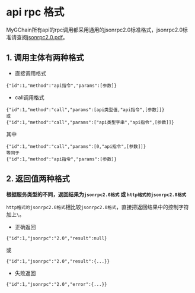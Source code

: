 # api rpc 格式

MyGChain所有api的rpc调用都采用通用的jsonrpc2.0标准格式，jsonrpc2.0标准请查阅[jsonrpc2.0.pdf](jsonrpc2.0.pdf)。

## 1. 调用主体有两种格式

* 直接调用格式
```
{"id":1,"method":"api指令","params":[参数]}
```

* call调用格式

```
{"id":1,"method":"call","params":[api类型值,"api指令",[参数]]}
或
{"id":1,"method":"call","params":["api类型字串","api指令",[参数]]}
```

其中
```
{"id":1,"method":"call","params":[0,"api指令",[参数]]}
等同于
{"id":1,"method":"api指令","params":[参数]}
```


## 2. 返回值两种格式
<b>根据服务类型的不同，返回结果为`jsonrpc2.0格式` 或 `http格式的jsonrpc2.0格式`</b>

`http格式的jsonrpc2.0格式`相比较`jsonrpc2.0格式`，直接把返回结果中的控制字符加上`\`。

* 正确返回

```
{"id":1,"jsonrpc":"2.0","result":null}
```
或
```
{"id":1,"jsonrpc":"2.0","result":{...}}
```

* 失败返回
```
{"id":1,"jsonrpc":"2.0","error":{...}}
```